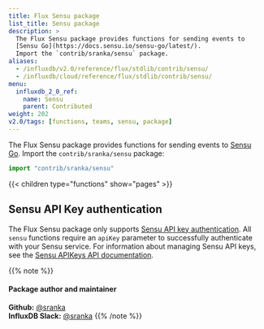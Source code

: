 ```yaml
---
title: Flux Sensu package
list_title: Sensu package
description: >
  The Flux Sensu package provides functions for sending events to
  [Sensu Go](https://docs.sensu.io/sensu-go/latest/).
  Import the `contrib/sranka/sensu` package.
aliases:
  - /influxdb/v2.0/reference/flux/stdlib/contrib/sensu/
  - /influxdb/cloud/reference/flux/stdlib/contrib/sensu/
menu:
  influxdb_2_0_ref:
    name: Sensu
    parent: Contributed
weight: 202
v2.0/tags: [functions, teams, sensu, package]
---
```


The Flux Sensu package provides functions for sending events to
[Sensu Go](https://docs.sensu.io/sensu-go/latest/).
Import the `contrib/sranka/sensu` package:

```js
import "contrib/sranka/sensu"
```

{{< children type="functions" show="pages" >}}

## Sensu API Key authentication
The Flux Sensu package only supports [Sensu API key authentication](https://docs.sensu.io/sensu-go/latest/api/#authenticate-with-an-api-key).
All `sensu` functions require an `apiKey` parameter to successfully authenticate
with your Sensu service.
For information about managing Sensu API keys, see the
[Sensu APIKeys API documentation](https://docs.sensu.io/sensu-go/latest/api/apikeys/).

{{% note %}}
#### Package author and maintainer
**Github:** [@sranka](https://github.com/sranka)  
**InfluxDB Slack:** [@sranka](https://influxdata.com/slack)
{{% /note %}}
